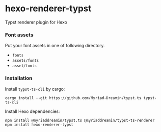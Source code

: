 # hexo-renderer-typst

Typst renderer plugin for Hexo

### Font assets

Put your font assets in one of following directory.

- `fonts`
- `assets/fonts`
- `asset/fonts`

### Installation

Install `typst-ts-cli` by cargo:

```shell
cargo install --git https://github.com/Myriad-Dreamin/typst.ts typst-ts-cli
```

Install Hexo dependencies:

```shell
npm install @myriaddreamin/typst.ts @myriaddreamin/typst-ts-renderer
npm install hexo-renderer-typst
```
